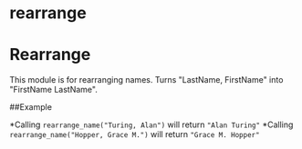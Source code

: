 # rearrange
Rearrange
=========

This module is for rearranging names.
Turns "LastName, FirstName" into "FirstName LastName".

##Example

*Calling `rearrange_name("Turing, Alan")` will return `"Alan Turing"`
*Calling `rearrange_name("Hopper, Grace M.")` will return `"Grace M. Hopper"`